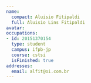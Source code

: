 ```yaml
---
name:
  compact: Aluisio Fitipaldi
  full: Aluisio Lins Fitipaldi
avatar:
occupations:
- id: 20151370154
  type: student
  campus: ifpb-jp
  course: cstsi
  isFinished: true
addresses:
  email: alfit@oi.com.br
---
```

